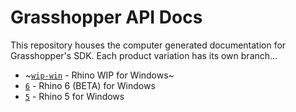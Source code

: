 # Grasshopper API Docs

This repository houses the computer generated documentation for Grasshopper's SDK. Each product variation has its own branch...

* ~[`wip-win`](../../tree/wip-win) - Rhino WIP for Windows~
* [`6`](../../tree/6) - Rhino 6 (BETA) for Windows 
* [`5`](../../tree/5) - Rhino 5 for Windows
